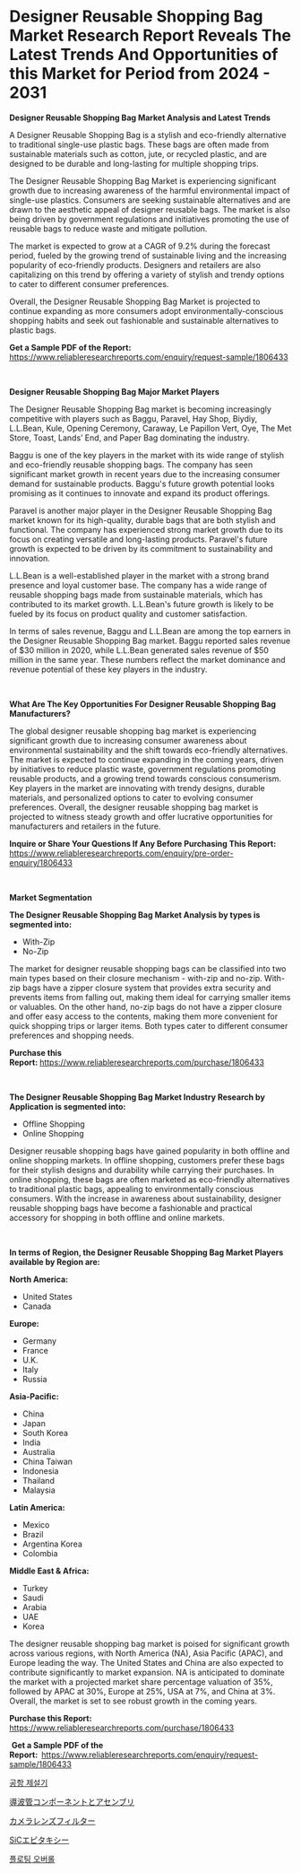 <p><h1>Designer Reusable Shopping Bag Market Research Report Reveals The Latest Trends And Opportunities of this Market for Period from 2024 - 2031</h1></p><p><strong>Designer Reusable Shopping Bag Market Analysis and Latest Trends</strong></p>
<p><p>A Designer Reusable Shopping Bag is a stylish and eco-friendly alternative to traditional single-use plastic bags. These bags are often made from sustainable materials such as cotton, jute, or recycled plastic, and are designed to be durable and long-lasting for multiple shopping trips.</p><p>The Designer Reusable Shopping Bag Market is experiencing significant growth due to increasing awareness of the harmful environmental impact of single-use plastics. Consumers are seeking sustainable alternatives and are drawn to the aesthetic appeal of designer reusable bags. The market is also being driven by government regulations and initiatives promoting the use of reusable bags to reduce waste and mitigate pollution.</p><p>The market is expected to grow at a CAGR of 9.2% during the forecast period, fueled by the growing trend of sustainable living and the increasing popularity of eco-friendly products. Designers and retailers are also capitalizing on this trend by offering a variety of stylish and trendy options to cater to different consumer preferences.</p><p>Overall, the Designer Reusable Shopping Bag Market is projected to continue expanding as more consumers adopt environmentally-conscious shopping habits and seek out fashionable and sustainable alternatives to plastic bags.</p></p>
<p><strong>Get a Sample PDF of the Report:&nbsp;</strong> <a href="https://www.reliableresearchreports.com/enquiry/request-sample/1806433">https://www.reliableresearchreports.com/enquiry/request-sample/1806433</a></p>
<p>&nbsp;</p>
<p><strong>Designer Reusable Shopping Bag Major Market Players</strong></p>
<p><p>The Designer Reusable Shopping Bag market is becoming increasingly competitive with players such as Baggu, Paravel, Hay Shop, Biydiy, L.L.Bean, Kule, Opening Ceremony, Caraway, Le Papillon Vert, Oye, The Met Store, Toast, Lands’ End, and Paper Bag dominating the industry. </p><p>Baggu is one of the key players in the market with its wide range of stylish and eco-friendly reusable shopping bags. The company has seen significant market growth in recent years due to the increasing consumer demand for sustainable products. Baggu's future growth potential looks promising as it continues to innovate and expand its product offerings.</p><p>Paravel is another major player in the Designer Reusable Shopping Bag market known for its high-quality, durable bags that are both stylish and functional. The company has experienced strong market growth due to its focus on creating versatile and long-lasting products. Paravel's future growth is expected to be driven by its commitment to sustainability and innovation.</p><p>L.L.Bean is a well-established player in the market with a strong brand presence and loyal customer base. The company has a wide range of reusable shopping bags made from sustainable materials, which has contributed to its market growth. L.L.Bean's future growth is likely to be fueled by its focus on product quality and customer satisfaction.</p><p>In terms of sales revenue, Baggu and L.L.Bean are among the top earners in the Designer Reusable Shopping Bag market. Baggu reported sales revenue of $30 million in 2020, while L.L.Bean generated sales revenue of $50 million in the same year. These numbers reflect the market dominance and revenue potential of these key players in the industry.</p></p>
<p>&nbsp;</p>
<p><strong>What Are The Key Opportunities For Designer Reusable Shopping Bag Manufacturers?</strong></p>
<p><p>The global designer reusable shopping bag market is experiencing significant growth due to increasing consumer awareness about environmental sustainability and the shift towards eco-friendly alternatives. The market is expected to continue expanding in the coming years, driven by initiatives to reduce plastic waste, government regulations promoting reusable products, and a growing trend towards conscious consumerism. Key players in the market are innovating with trendy designs, durable materials, and personalized options to cater to evolving consumer preferences. Overall, the designer reusable shopping bag market is projected to witness steady growth and offer lucrative opportunities for manufacturers and retailers in the future.</p></p>
<p><strong>Inquire or Share Your Questions If Any Before Purchasing This Report:</strong> <a href="https://www.reliableresearchreports.com/enquiry/pre-order-enquiry/1806433">https://www.reliableresearchreports.com/enquiry/pre-order-enquiry/1806433</a></p>
<p>&nbsp;</p>
<p><strong>Market Segmentation</strong></p>
<p><strong>The Designer Reusable Shopping Bag Market Analysis by types is segmented into:</strong></p>
<p><ul><li>With-Zip</li><li>No-Zip</li></ul></p>
<p><p>The market for designer reusable shopping bags can be classified into two main types based on their closure mechanism - with-zip and no-zip. With-zip bags have a zipper closure system that provides extra security and prevents items from falling out, making them ideal for carrying smaller items or valuables. On the other hand, no-zip bags do not have a zipper closure and offer easy access to the contents, making them more convenient for quick shopping trips or larger items. Both types cater to different consumer preferences and shopping needs.</p></p>
<p><strong>Purchase this Report:&nbsp;</strong><a href="https://www.reliableresearchreports.com/purchase/1806433">https://www.reliableresearchreports.com/purchase/1806433</a></p>
<p>&nbsp;</p>
<p><strong>The Designer Reusable Shopping Bag Market Industry Research by Application is segmented into:</strong></p>
<p><ul><li>Offline Shopping</li><li>Online Shopping</li></ul></p>
<p><p>Designer reusable shopping bags have gained popularity in both offline and online shopping markets. In offline shopping, customers prefer these bags for their stylish designs and durability while carrying their purchases. In online shopping, these bags are often marketed as eco-friendly alternatives to traditional plastic bags, appealing to environmentally conscious consumers. With the increase in awareness about sustainability, designer reusable shopping bags have become a fashionable and practical accessory for shopping in both offline and online markets.</p></p>
<p>&nbsp;</p>
<p><strong>In terms of Region, the Designer Reusable Shopping Bag Market Players available by Region are:</strong></p>
<p>
    <p> <strong> North America: </strong>
        <ul>
            <li>United States</li>
            <li>Canada</li>
        </ul>
        </p> 
    <p> <strong> Europe: </strong>
        <ul>
            <li>Germany</li>
            <li>France</li>
            <li>U.K.</li>
            <li>Italy</li>
            <li>Russia</li>
        </ul>
        </p> 
    <p> <strong> Asia-Pacific: </strong>
        <ul>
            <li>China</li>
            <li>Japan</li>
            <li>South Korea</li>
            <li>India</li>
            <li>Australia</li>
            <li>China Taiwan</li>
            <li>Indonesia</li>
            <li>Thailand</li>
            <li>Malaysia</li>
        </ul>
        </p> 
    <p> <strong> Latin America: </strong>
        <ul>
            <li>Mexico</li>
            <li>Brazil</li>
            <li>Argentina Korea</li>
            <li>Colombia</li>
        </ul>
        </p> 
    <p> <strong> Middle East & Africa: </strong>
        <ul>
            <li>Turkey</li>
            <li>Saudi</li>
            <li>Arabia</li>
            <li>UAE</li>
            <li>Korea</li>
        </ul>
    </p>
    </p>
<p><p>The designer reusable shopping bag market is poised for significant growth across various regions, with North America (NA), Asia Pacific (APAC), and Europe leading the way. The United States and China are also expected to contribute significantly to market expansion. NA is anticipated to dominate the market with a projected market share percentage valuation of 35%, followed by APAC at 30%, Europe at 25%, USA at 7%, and China at 3%. Overall, the market is set to see robust growth in the coming years.</p></p>
<p><strong>Purchase this Report: </strong><a href="https://www.reliableresearchreports.com/purchase/1806433">https://www.reliableresearchreports.com/purchase/1806433</a></p>
<p>&nbsp;<strong>Get a Sample PDF of the Report:&nbsp;&nbsp;</strong><a href="https://www.reliableresearchreports.com/enquiry/request-sample/1806433">https://www.reliableresearchreports.com/enquiry/request-sample/1806433</a></p>
<p><strong></strong></p>
<p><p><a href="https://medium.com/@ukaszduda1/%EA%B3%B5%ED%95%AD-%EB%88%88-%EB%B0%80%EC%96%B4%EB%82%BC-%EA%B8%B0%EA%B3%84-%EC%8B%9C%EC%9E%A5-%EC%A0%84%EB%A7%9D-%EC%82%B0%EC%97%85-%EA%B0%9C%EC%9A%94-%EB%B0%8F-%EC%98%88%EC%B8%A1-2024%EB%85%84%EB%B6%80%ED%84%B0-2031%EB%85%84%EA%B9%8C%EC%A7%80-20d139a09d6c">공항 제설기</a></p><p><a href="https://medium.com/@amarart56456/%E3%82%A6%E3%82%A7%E3%83%BC%E3%83%96%E3%82%AC%E3%82%A4%E3%83%89%E9%83%A8%E5%93%81%E3%81%A8%E3%82%A2%E3%82%BB%E3%83%B3%E3%83%96%E3%83%AA%E3%81%AE%E5%B8%82%E5%A0%B4%E3%81%AF-%E5%B8%82%E5%A0%B4%E3%82%B7%E3%82%A7%E3%82%A2-%E5%B8%82%E5%A0%B4%E5%8B%95%E5%90%91-%E3%81%8A%E3%82%88%E3%81%B3%E5%B8%82%E5%A0%B4%E6%88%90%E9%95%B7%E3%81%AB%E9%96%A2%E3%81%99%E3%82%8B%E6%83%85%E5%A0%B1%E3%82%92%E6%8F%90%E4%BE%9B%E3%81%97%E3%81%BE%E3%81%99-dc74b06aa4d2">導波管コンポーネントとアセンブリ</a></p><p><a href="https://github.com/RodHoppe07/Market-Research-Report-List-1/blob/main/43247575817.md">カメラレンズフィルター</a></p><p><a href="https://github.com/laurenreichert/Market-Research-Report-List-1/blob/main/46251845816.md">SiCエピタキシー</a></p><p><a href="https://medium.com/@antosuigrtley99783676/%ED%94%8C%EB%A1%9C%ED%8C%85-%EC%98%A4%EB%B2%84%EB%A1%A4-%EC%8B%9C%EC%9E%A5-%EA%B2%BD%EC%9F%81-%EB%B6%84%EC%84%9D-%EC%8B%9C%EC%9E%A5-%EB%8F%99%ED%96%A5-%EB%B0%8F-2031%EB%85%84%EA%B9%8C%EC%A7%80%EC%9D%98-%EC%98%88%EC%B8%A1-ccafacd27b30">플로팅 오버롤</a></p></p>